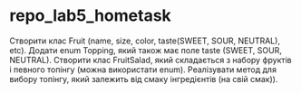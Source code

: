 # repo_lab5_hometask
Створити клас Fruit (name, size, color, taste(SWEET, SOUR, NEUTRAL), etc). Додати enum Topping,
який також має поле taste (SWEET, SOUR, NEUTRAL). Створити клас FruitSalad, який складається з набору фруктів і певного топінгу (можна використати enum). 
Реалізувати метод для вибору топінгу, який залежить від смаку інгредієнтів (на свій смак)).